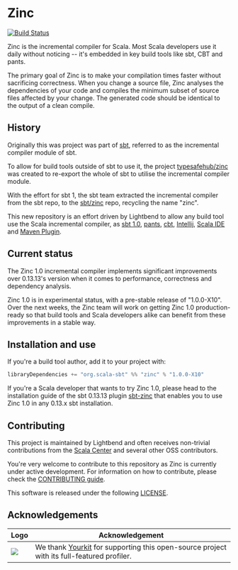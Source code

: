 Zinc
====

[![Build Status](https://platform-ci.scala-lang.org/api/badges/sbt/zinc/status.svg)](https://platform-ci.scala-lang.org/sbt/zinc)

Zinc is the incremental compiler for Scala. Most Scala developers use it daily
without noticing -- it's embedded in key build tools like sbt, CBT and pants.

The primary goal of Zinc is to make your compilation times faster without sacrificing
correctness. When you change a source file, Zinc analyses the dependencies of
your code and compiles the minimum subset of source files affected by your
change. The generated code should be identical to the output of a clean compile.

## History

[sbt]: https://github.com/sbt/sbt
[typesafehub/zinc]: https://github.com/typesafehub/zinc
[sbt/zinc]: https://github.com/sbt/zinc
[pants]: https://github.com/pantsbuild/pants
[CBT]: https://github.com/cvogt/cbt
[Intellij]: https://github.com/Jetbrains/intellij-scala
[Scala IDE]: https://github.com/scala-ide/scala-ide
[Maven Plugin]: https://github.com/random-maven/scalor-maven-plugin


Originally this was project was part of [sbt][], referred to as the incremental compiler module of sbt.

To allow for build tools outside of sbt to use it, the project [typesafehub/zinc][] was created to re-export the
whole of sbt to utilise the incremental compiler module.

With the effort for sbt 1, the sbt team extracted the incremental compiler from the sbt repo, to the
[sbt/zinc][] repo, recycling the name "zinc".

This new repository is an effort driven by Lightbend to allow any build tool
use the Scala incremental compiler, as [sbt 1.0][sbt], [pants][], [cbt][],
[Intellij][], [Scala IDE][] and [Maven Plugin][].

## Current status

The Zinc 1.0 incremental compiler implements significant improvements over
0.13.13's version when it comes to performance, correctness and dependency
analysis.

Zinc 1.0 is in experimental status, with a pre-stable release of "1.0.0-X10". Over
the next weeks, the Zinc team will work on getting Zinc 1.0 production-ready
so that build tools and Scala developers alike can benefit from these improvements
in a stable way.

## Installation and use

If you're a build tool author, add it to your project with:

```scala
libraryDependencies += "org.scala-sbt" %% "zinc" % "1.0.0-X10"
```

[sbt-zinc]: https://github.com/jvican/zinc/blob/sbt-plugin/README.md

If you're a Scala developer that wants to try Zinc 1.0, please head to the
installation guide of the sbt 0.13.13 plugin [sbt-zinc][] that enables you to use Zinc 1.0
in any 0.13.x sbt installation.

## Contributing

This project is maintained by Lightbend and often receives
non-trivial contributions from the [Scala Center](https://scala.epfl.ch) and
several other OSS contributors.

You're very welcome to contribute to this repository as Zinc is currently under
active development. For information on how to contribute, please check the
[CONTRIBUTING guide](CONTRIBUTING.md).

This software is released under the following [LICENSE](LICENSE).

## Acknowledgements

| Logo | Acknowledgement |
| ---- | -------------- |
| ![](https://www.yourkit.com/images/yklogo.png) | We thank [Yourkit](https://www.yourkit.com/) for supporting this open-source project with its full-featured profiler. |
